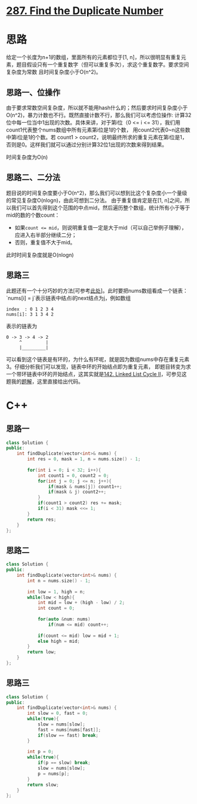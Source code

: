 # [287. Find the Duplicate Number](https://leetcode.com/problems/find-the-duplicate-number/)

# 思路
给定一个长度为n+1的数组，里面所有的元素都位于[1, n]，所以很明显有重复元素，题目假设只有一个重复数字（但可以重复多次），求这个重复数字。要求空间复杂度为常数
且时间复杂度小于O(n^2)。

## 思路一、位操作

由于要求常数空间复杂度，所以就不能用hash什么的；然后要求时间复杂度小于O(n^2)，暴力计数也不行。既然直接计数不行，那么我们可以考虑位操作:
计算32位中每一位当中1出现的次数。具体来讲，对于第i位（0 <= i <= 31），我们用count1代表整个nums数组中所有元素第i位是1的个数，
用count2代表0~n这些数中第i位是1的个数。若 count1 > count2，说明最终所求的重复元素在第i位是1，否则是0。这样我们就可以通过分别计算32位1出现的次数来得到结果。

时间复杂度为O(n)

## 思路二、二分法
题目说的时间复杂度要小于O(n^2)，那么我们可以想到比这个复杂度小一个量级的常见复杂度O(nlogn)，由此可想到二分法。
由于重复值肯定是在[1, n]之间，所以我们可以首先得到这个范围的中点mid，然后遍历整个数组，统计所有小于等于mid的数的个数count：
* 如果`count <= mid`，则说明重复值一定是大于mid（可以自己举例子理解），应进入右半部分继续二分；
* 否则，重复值不大于mid。

此时时间复杂度就是O(nlogn)

## 思路三
此题还有一个十分巧妙的方法[可参考[此处](https://leetcode.com/problems/find-the-duplicate-number/discuss/72846/My-easy-understood-solution-with-O(n)-time-and-O(1)-space-without-modifying-the-array.-With-clear-explanation.)]。此时要把nums数组看成一个链表：`nums[i] = j`表示链表中结点i的next结点为j，例如数组
```
index  : 0 1 2 3 4 
nums[i]: 3 1 3 4 2
```
表示的链表为
```
0 -> 3 -> 4 -> 2
     ^         |
     |_________|
```
可以看到这个链表是有环的，为什么有环呢，就是因为数组nums中存在重复元素3。仔细分析我们可以发现，链表中环的开始结点即为重复元素，
即题目转变为求一个带环链表中环的开始结点，这其实就是[142. Linked List Cycle II](https://leetcode.com/problems/linked-list-cycle-ii/)，可参见这题我的[题解](https://github.com/ShusenTang/LeetCode/blob/master/solutions/142.%20Linked%20List%20Cycle%20II.md)，这里直接给出代码。

# C++
## 思路一
``` C++
class Solution {
public:
    int findDuplicate(vector<int>& nums) {
        int res = 0, mask = 1, n = nums.size() - 1;
        
        for(int i = 0; i < 32; i++){
            int count1 = 0, count2 = 0;
            for(int j = 0; j <= n; j++){
                if(mask & nums[j]) count1++;
                if(mask & j) count2++;
            }
            if(count1 > count2) res += mask;
            if(i < 31) mask <<= 1;
        }
        return res;
    }
};
```

## 思路二
``` C++
class Solution {
public:
    int findDuplicate(vector<int>& nums) {
        int n = nums.size() - 1;
        
        int low = 1, high = n;
        while(low < high){
            int mid = low + (high - low) / 2;
            int count = 0;
            
            for(auto &num: nums)
                if(num <= mid) count++;
            
            if(count <= mid) low = mid + 1;
            else high = mid;
        }
        return low;
    }
};
```

## 思路三
``` C++
class Solution {
public:
    int findDuplicate(vector<int>& nums) {
        int slow = 0, fast = 0;
        while(true){
            slow = nums[slow];
            fast = nums[nums[fast]];
            if(slow == fast) break;
        }
        
        int p = 0;
        while(true){
            if(p == slow) break;
            slow = nums[slow];
            p = nums[p];
        }
        return slow;
    }
};
```
